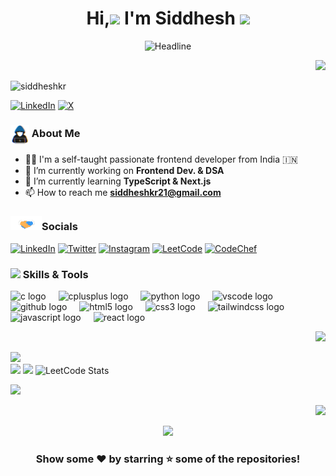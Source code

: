 <h1 align="center">Hi,<img src="https://media.giphy.com/media/hvRJCLFzcasrR4ia7z/giphy.gif" width="35"> I'm Siddhesh <img height="30px" src="https://emojis.slackmojis.com/emojis/images/1531849430/4246/blob-sunglasses.gif?1531849430"></h1>
<div align=center>
<img src="https://readme-typing-svg.herokuapp.com?color=%236FDA44&size=32&center=true&vCenter=true&width=600&height=50&lines=Computer+Science+Student;Frontend+Developer;Open-Source+Enthusiast" alt="Headline" />
</div>

<p align="right">
<img src="https://user-images.githubusercontent.com/73097560/115834477-dbab4500-a447-11eb-908a-139a6edaec5c.gif">             
<br>

<p align="left"> <img src="https://komarev.com/ghpvc/?username=siddheshkr&label=Profile%20views&color=0e75b6&style=flat" alt="siddheshkr" /> </p>

[![LinkedIn](https://img.shields.io/badge/LinkedIn-%230077B5.svg?logo=linkedin&logoColor=white)](https://linkedin.com/in/siddheshkumar) [![X](https://img.shields.io/badge/X-black.svg?logo=X&logoColor=white)](https://x.com/itssiddhesh)

<h3 align="left"><img src="https://github.com/0xAbdulKhalid/0xAbdulKhalid/raw/main/assets/mdImages/about_me.gif" width = 30px align="center"> About Me </h3>

- 👋🏻 I'm a self-taught passionate frontend developer from India 🇮🇳 
- 🔭 I’m currently working on **Frontend Dev. & DSA** 
- 🌱 I’m currently learning **TypeScript & Next.js** 
- 📫 How to reach me **siddheshkr21@gmail.com**

<h3 align="left"><img src="https://github.com/0xAbdulKhalid/0xAbdulKhalid/raw/main/assets/mdImages/handshake.gif" width=50px>Socials</h3>
<p align="left">
  
[![LinkedIn](https://img.shields.io/badge/LinkedIn-%230077B5.svg?logo=linkedin&logoColor=white)](https://linkedin.com/in/siddheshkumar) 
[![Twitter](https://img.shields.io/badge/Twitter-%231DA1F2.svg?logo=Twitter&logoColor=white)](https://twitter.com/itssiddhesh)
[![Instagram](https://img.shields.io/badge/Instagram-%23E4405F.svg?logo=Instagram&logoColor=white)](http://Instagram.com/siddhesh_singh)
[![LeetCode](https://img.shields.io/badge/LeetCode-000000?logo=LeetCode&logoColor=#d16c06)](https://leetcode.com/Siddheshkr/)
[![CodeChef](https://img.shields.io/badge/CodeChef-%23964B00.svg?logo=CodeChef&logoColor=white)](https://www.codechef.com/users/siddheshkr)
</p>

<h3 align="left"><img src="https://media2.giphy.com/media/QssGEmpkyEOhBCb7e1/giphy.gif?cid=ecf05e47a0n3gi1bfqntqmob8g9aid1oyj2wr3ds3mg700bl&rid=giphy.gif" width ="25"> Skills & Tools</h3> 
<div align="left">
  <img src="https://skillicons.dev/icons?i=c" height="40" alt="c logo"  />
  <img width="12" />
  <img src="https://skillicons.dev/icons?i=cpp" height="40" alt="cplusplus logo"  />
  <img width="12" />
  <img src="https://skillicons.dev/icons?i=py" height="40" alt="python logo"  />
  <img width="12" />
  <img src="https://skillicons.dev/icons?i=vscode" height="40" alt="vscode logo"  />
  <img width="12" />
  <img src="https://skillicons.dev/icons?i=github" height="40" alt="github logo"  />
  <img width="12" />
  <img src="https://skillicons.dev/icons?i=html" height="40" alt="html5 logo"  />
  <img width="12" />
  <img src="https://skillicons.dev/icons?i=css" height="40" alt="css3 logo"  />
  <img width="12" />
  <img src="https://skillicons.dev/icons?i=tailwind" height="40" alt="tailwindcss logo"  />
  <img width="12" />
  <img src="https://skillicons.dev/icons?i=js" height="40" alt="javascript logo"  />
  <img width="12" />
  <img src="https://skillicons.dev/icons?i=react" height="40" alt="react logo"  />
</div>

<p align="right">
<img src="https://user-images.githubusercontent.com/73097560/115834477-dbab4500-a447-11eb-908a-139a6edaec5c.gif">             
<br>

![](https://github-readme-stats.vercel.app/api/top-langs/?username=siddheshkr&theme=dark&hide_border=true&include_all_commits=false&count_private=false&layout=compact) <br/>
![](https://github-readme-stats.vercel.app/api?username=siddheshkr&theme=dark&hide_border=true&include_all_commits=false&count_private=false)
![](https://github-readme-streak-stats.herokuapp.com/?user=siddheshkr&theme=dark&hide_border=true) 
![LeetCode Stats](https://leetcard.jacoblin.cool/Siddheshkr?border=0&radius=10theme=dark&font=Poppins)</br>

![](https://quotes-github-readme.vercel.app/api?type=horizontal&theme=dark)


<p align="right">
<img src="https://user-images.githubusercontent.com/73097560/115834477-dbab4500-a447-11eb-908a-139a6edaec5c.gif">             
<br>

<p align="center"">
<img src="https://media.giphy.com/media/jpVnC65DmYeyRL4LHS/giphy.gif" width="20%">
</p>


<h3 align="center"> Show some ❤️ by starring ⭐ some of the repositories! </h3>

